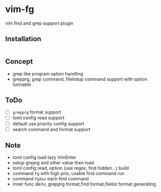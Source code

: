 # vim-fg

vim find and grep support plugin

## Installation

```vim
```

## Concept

- grep like program option handling
- grepprg, grep command, filelistup command support with option
  tunnable

## ToDo

- [ ] `grepprg` format support
- [ ] toml config read support
- [ ] default use priority config support
- [ ] search command and format support

## Note

- toml config load lazy VimEnter
- setup greprg and other value then load
- toml config read, option (use regex, find hidden...) build
- command `Fg` with high prio, usable find command run
- command `FgXxx` each find command
- inner func deriv, grepprg format,find format,filelist format generating
